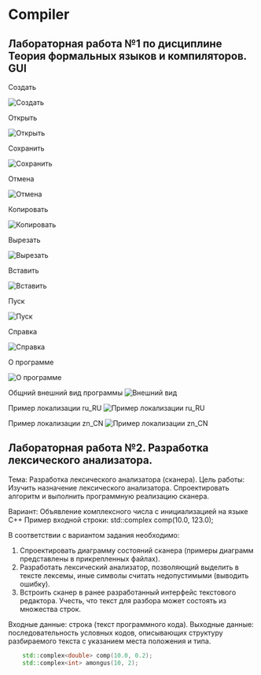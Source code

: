# Compiler
## Лабораторная работа №1 по дисциплине Теория формальных языков и компиляторов. GUI

Создать

![Создать](images/image.png)

Открыть

![Открыть](images/image-1.png)

Сохранить

![Сохранить](images/image-2.png)

Отмена

![Отмена](images/image-3.png)

Копировать

![Копировать](images/image-4.png)

Вырезать

![Вырезать](images/image-5.png)

Вставить

![Вставить](images/image-6.png)

Пуск

![Пуск](images/image-7.png)

Справка

![Справка](images/image-8.png)

О программе

![О программе](images/image-9.png)

Общний внешний вид программы
![Внешний вид](images/image-10.png)

Пример локализации ru_RU
![Пример локализации ru_RU](images/image-11.png)

Пример локализации zn_CN
![Пример локализации zn_CN](images/image-12.png)

## Лабораторная работа №2. Разработка лексического анализатора.

Тема: Разработка лексического анализатора (сканера).
Цель работы: Изучить назначение лексического анализатора. Спроектировать алгоритм и выполнить программную реализацию сканера.

Вариант: Объявление комплексного числа с инициализацией на языке C++
Пример входной строки: std::complex<double> comp(10.0, 123.0);

В соответствии с вариантом задания необходимо:

1. Спроектировать диаграмму состояний сканера (примеры диаграмм представлены в прикрепленных файлах).
2. Разработать лексический анализатор, позволяющий выделить в тексте лексемы, иные символы считать недопустимыми (выводить ошибку).
3. Встроить сканер в ранее разработанный интерфейс текстового редактора. Учесть, что текст для разбора может состоять из множества строк.

Входные данные: строка (текст программного кода).
Выходные данные: последовательность условных кодов, описывающих структуру разбираемого текста с указанием места положения и типа.

```C++
    std::complex<double> comp(10.0, 0.2);
    std::complex<int> amongus(10, 2);
```